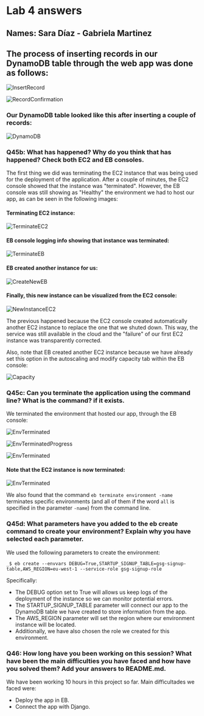 # Lab 4 answers

## Names: Sara Díaz - Gabriela Martinez

## The process of inserting records in our DynamoDB table through the web app was done as follows:
![InsertRecord](https://github.com/mgmartinezl/CLOUD-COMPUTING-CLASS-2019/blob/master/Labs-solutions/Lab4/insertNewStudent.png)

![RecordConfirmation](https://github.com/mgmartinezl/CLOUD-COMPUTING-CLASS-2019/blob/master/Labs-solutions/Lab4/insertionStudentOK.png)

### Our DynamoDB table looked like this after inserting a couple of records:
![DynamoDB](https://github.com/mgmartinezl/CLOUD-COMPUTING-CLASS-2019/blob/master/Labs-solutions/Lab4/DynamoDB.png)

### Q45b: What has happened? Why do you think that has happened? Check both EC2 and EB consoles.
The first thing we did was terminating the EC2 instance that was being used for the deployment of the application. After a couple of minutes, the EC2 console showed that the instance was "terminated". However, the EB console was still showing as "Healthy" the environment we had to host our app, as can be seen in the following images:

#### Terminating EC2 instance:

![TerminateEC2](https://github.com/mgmartinezl/CLOUD-COMPUTING-CLASS-2019/blob/master/Labs-solutions/Lab4/instanceterminatedEC2console.png)

#### EB console logging info showing that instance was terminated:

![TerminateEB](https://github.com/mgmartinezl/CLOUD-COMPUTING-CLASS-2019/blob/master/Labs-solutions/Lab4/EBconsoleinstanceterminated.png)

#### EB created another instance for us:

![CreateNewEB](https://github.com/mgmartinezl/CLOUD-COMPUTING-CLASS-2019/blob/master/Labs-solutions/Lab4/EBaddsnewinstance.png)

#### Finally, this new instance can be visualized from the EC2 console:

![NewInstanceEC2](https://github.com/mgmartinezl/CLOUD-COMPUTING-CLASS-2019/blob/master/Labs-solutions/Lab4/newinstanceEC2console.png)

The previous happened because the EC2 console created automatically another EC2 instance to replace the one that we shuted down. This way, the service was still available in the cloud and the "failure" of our first EC2 instance was transparently corrected.

Also, note that EB created another EC2 instance because we have already set this option in the autoscaling and modify capacity tab within the EB console:

![Capacity](https://github.com/mgmartinezl/CLOUD-COMPUTING-CLASS-2019/blob/master/Labs-solutions/Lab4/ebCapacity.png)

### Q45c: Can you terminate the application using the command line? What is the command? if it exists.

We terminated the environment that hosted our app, through the EB console:

![EnvTerminated](https://github.com/mgmartinezl/CLOUD-COMPUTING-CLASS-2019/blob/master/Labs-solutions/Lab4/confirmationEnvTermination.png)

![EnvTerminatedProgress](https://github.com/mgmartinezl/CLOUD-COMPUTING-CLASS-2019/blob/master/Labs-solutions/Lab4/envTerminationInProgress.png)

![EnvTerminated](https://github.com/mgmartinezl/CLOUD-COMPUTING-CLASS-2019/blob/master/Labs-solutions/Lab4/envTerminated.png)

#### Note that the EC2 instance is now terminated:
![EnvTerminated](https://github.com/mgmartinezl/CLOUD-COMPUTING-CLASS-2019/blob/master/Labs-solutions/Lab4/EC2terminateENV.png)

We also found that the command ```eb terminate environment -name``` terminates specific environments (and all of them if the word ```all``` is specified in the parameter ```-name```) from the command line.

### Q45d: What parameters have you added to the eb create command to create your environment? Explain why you have selected each parameter.

We used the following parameters to create the environment:

```_$ eb create --envvars DEBUG=True,STARTUP_SIGNUP_TABLE=gsg-signup-table,AWS_REGION=eu-west-1 --service-role gsg-signup-role```

Specifically:
* The DEBUG option set to True will allows us keep logs of the deployment of the instance so we can monitor potential errors. 
* The STARTUP_SIGNUP_TABLE parameter will connect our app to the DynamoDB table we have created to store information from the app.
* The AWS_REGION parameter will set the region where our environment instance will be located.
* Additionally, we have also chosen the role we created for this environment.

### Q46: How long have you been working on this session? What have been the main difficulties you have faced and how have you solved them? Add your answers to README.md.

We have been working 10 hours in this project so far. Main difficultades we faced were:

* Deploy the app in EB.
* Connect the app with Django. 
